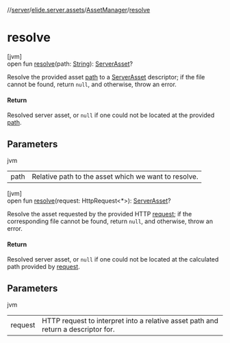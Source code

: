 //[server](../../../index.md)/[elide.server.assets](../index.md)/[AssetManager](index.md)/[resolve](resolve.md)

# resolve

[jvm]\
open fun [resolve](resolve.md)(path: [String](https://kotlinlang.org/api/latest/jvm/stdlib/kotlin/-string/index.html)): [ServerAsset](../-server-asset/index.md)?

Resolve the provided asset [path](resolve.md) to a [ServerAsset](../-server-asset/index.md) descriptor; if the file cannot be found, return `null`, and otherwise, throw an error.

#### Return

Resolved server asset, or `null` if one could not be located at the provided [path](resolve.md).

## Parameters

jvm

| | |
|---|---|
| path | Relative path to the asset which we want to resolve. |

[jvm]\
open fun [resolve](resolve.md)(request: HttpRequest&lt;*&gt;): [ServerAsset](../-server-asset/index.md)?

Resolve the asset requested by the provided HTTP [request](resolve.md); if the corresponding file cannot be found, return `null`, and otherwise, throw an error.

#### Return

Resolved server asset, or `null` if one could not be located at the calculated path provided by [request](resolve.md).

## Parameters

jvm

| | |
|---|---|
| request | HTTP request to interpret into a relative asset path and return a descriptor for. |
